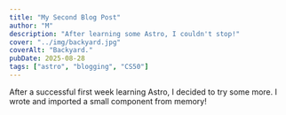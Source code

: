 ```yaml
---
title: "My Second Blog Post"
author: "M"
description: "After learning some Astro, I couldn't stop!"
cover: "../img/backyard.jpg"
coverAlt: "Backyard."
pubDate: 2025-08-28
tags: ["astro", "blogging", "CS50"]
---
```

After a successful first week learning Astro, I decided to try some more. I wrote and imported a small component from memory!